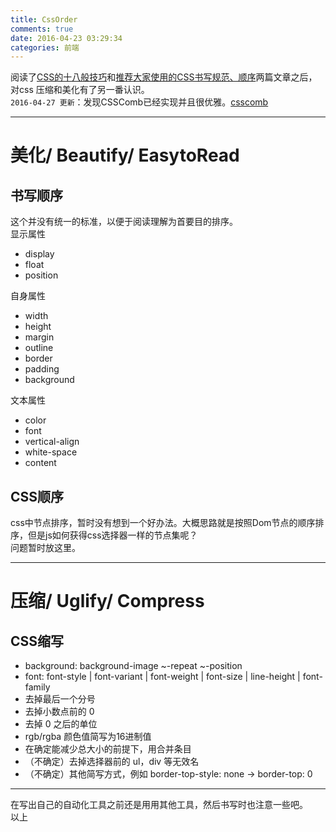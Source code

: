 ```yaml
---
title: CssOrder
comments: true
date: 2016-04-23 03:29:34
categories: 前端
---
```

阅读了[CSS的十八般技巧](//www.w3cn.org/article/translate/2005/104.html)和[推荐大家使用的CSS书写规范、顺序](//www.shejidaren.com/css-written-specifications.html)两篇文章之后，对css 压缩和美化有了另一番认识。  
`2016-04-27 更新`：发现CSSComb已经实现并且很优雅。[csscomb](//csscomb.com/)
***
# 美化/ Beautify/ EasytoRead
## 书写顺序
这个并没有统一的标准，以便于阅读理解为首要目的排序。  
显示属性  
- display
- float
- position
  
自身属性  
- width
- height
- margin
- outline
- border
- padding
- background
  
文本属性
- color 
- font
- vertical-align
- white-space
- content

## CSS顺序
css中节点排序，暂时没有想到一个好办法。大概思路就是按照Dom节点的顺序排序，但是js如何获得css选择器一样的节点集呢？  
问题暂时放这里。  
***
# 压缩/ Uglify/ Compress
## CSS缩写
- background: background-image ~-repeat ~-position
- font: font-style | font-variant | font-weight | font-size | line-height | font-family
- 去掉最后一个分号
- 去掉小数点前的 0
- 去掉 0 之后的单位
- rgb/rgba 颜色值简写为16进制值
- 在确定能减少总大小的前提下，用合并条目
- （不确定）去掉选择器前的 ul，div 等无效名
- （不确定）其他简写方式，例如 border-top-style: none -> border-top: 0
***
在写出自己的自动化工具之前还是用用其他工具，然后书写时也注意一些吧。  
以上
